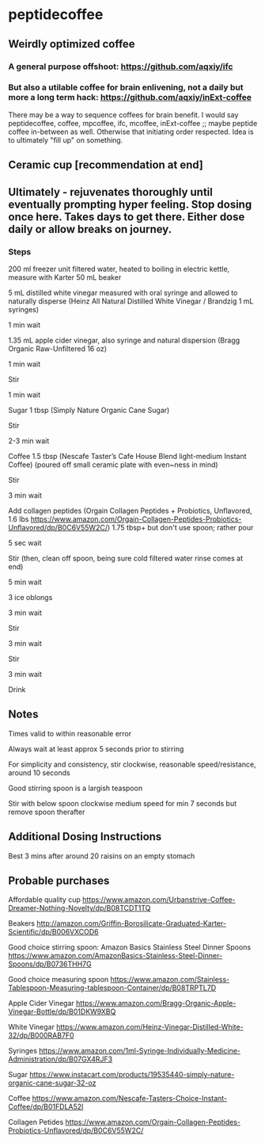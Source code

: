 # peptidecoffee

## Weirdly optimized coffee
### A general purpose offshoot: https://github.com/aqxiy/ifc
### But also a utilable coffee for brain enlivening, not a daily but more a long term hack: https://github.com/aqxiy/inExt-coffee

There may be a way to sequence coffees for brain benefit. I would say peptidecoffee, coffee, mpcoffee, ifc, mcoffee, inExt-coffee ;; maybe peptide coffee in-between as well. Otherwise that initiating order respected. Idea is to ultimately "fill up" on something. 

## Ceramic cup [recommendation at end]

## Ultimately - rejuvenates thoroughly until eventually prompting hyper feeling. Stop dosing once here. Takes days to get there. Either dose daily or allow breaks on journey.

### Steps

200 ml freezer unit filtered water, heated to boiling in electric kettle, measure with Karter 50 mL beaker

5 mL distilled white vinegar measured with oral syringe and allowed to naturally disperse (Heinz All Natural Distilled White Vinegar / Brandzig 1 mL syringes)

1 min wait

1.35 mL apple cider vinegar, also syringe and natural dispersion (Bragg Organic Raw-Unfiltered 16 oz)

1 min wait

Stir

1 min wait

Sugar 1 tbsp (Simply Nature Organic Cane Sugar)

Stir

2-3 min wait

Coffee 1.5 tbsp (Nescafe Taster’s Cafe House Blend light-medium Instant Coffee) (poured off small ceramic plate with even~ness in mind)

Stir

3 min wait

Add collagen peptides (Orgain Collagen Peptides + Probiotics, Unflavored, 1.6 lbs https://www.amazon.com/Orgain-Collagen-Peptides-Probiotics-Unflavored/dp/B0C6V55W2C/) 1.75 tbsp+ but don't use spoon; rather pour

5 sec wait

Stir (then, clean off spoon, being sure cold filtered water rinse comes at end)

5 min wait

3 ice oblongs

3 min wait

Stir

3 min wait

Stir

3 min wait

Drink


## Notes

Times valid to within reasonable error

Always wait at least approx 5 seconds prior to stirring

For simplicity and consistency, stir clockwise, reasonable speed/resistance, around 10 seconds

Good stirring spoon is a largish teaspoon

Stir with below spoon clockwise medium speed for min 7 seconds but remove spoon therafter 

## Additional Dosing Instructions

Best 3 mins after around 20 raisins on an empty stomach

## Probable purchases

Affordable quality cup
https://www.amazon.com/Urbanstrive-Coffee-Dreamer-Nothing-Novelty/dp/B08TCDT1TQ

Beakers
http://amazon.com/Griffin-Borosilicate-Graduated-Karter-Scientific/dp/B006VXCOD6

Good choice stirring spoon: Amazon Basics Stainless Steel Dinner Spoons
https://www.amazon.com/AmazonBasics-Stainless-Steel-Dinner-Spoons/dp/B0736THH7G

Good choice measuring spoon
https://www.amazon.com/Stainless-Tablespoon-Measuring-tablespoon-Container/dp/B08TRPTL7D

Apple Cider Vinegar
https://www.amazon.com/Bragg-Organic-Apple-Vinegar-Bottle/dp/B01DKW9XBQ

White Vinegar
https://www.amazon.com/Heinz-Vinegar-Distilled-White-32/dp/B000RAB7F0

Syringes
https://www.amazon.com/1ml-Syringe-Individually-Medicine-Administration/dp/B07GX4RJF3

Sugar
https://www.instacart.com/products/19535440-simply-nature-organic-cane-sugar-32-oz

Coffee
https://www.amazon.com/Nescafe-Tasters-Choice-Instant-Coffee/dp/B01FDLA52I

Collagen Petides
https://www.amazon.com/Orgain-Collagen-Peptides-Probiotics-Unflavored/dp/B0C6V55W2C/
